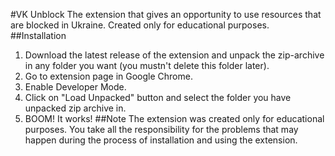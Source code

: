 #VK Unblock
The extension that gives an opportunity to use resources that are blocked in Ukraine. Created only for educational purposes.
##Installation
1. Download the latest release of the extension and unpack the zip-archive in any folder you want (you mustn't delete this folder later).
2. Go to extension page in Google Chrome.
3. Enable Developer Mode.
4. Click on "Load Unpacked" button and select the folder you have unpacked zip archive in.
5. BOOM! It works!
##Note
The extension was created only for educational purposes. You take all the responsibility for the problems that may happen during the process of installation and using the extension.